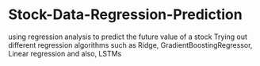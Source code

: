 # Stock-Data-Regression-Prediction
using regression analysis to predict the future value of a stock
Trying out different regression algorithms such as Ridge, GradientBoostingRegressor, Linear regression and also, LSTMs
